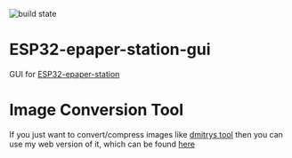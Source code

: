 ![build state](https://github.com/enwi/ESP32-epaper-station-gui/actions/workflows/build.yml/badge.svg)

# ESP32-epaper-station-gui
GUI for [ESP32-epaper-station](https://github.com/jjwbruijn/ESP32-epaper-station)

# Image Conversion Tool
If you just want to convert/compress images like
[dmitrys tool](https://github.com/VstudioLAB/ZBS_Flasher/blob/main/custom-firmware/Wireless/Sources/Dmtry_s_original/einkTags_0001/dmitrygr-eink/imgTools/bmp2grays.c)
then you can use my web version of it, which can be found [here](https://enwi.github.io/ESP32-epaper-station-gui/)
